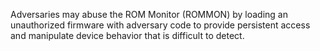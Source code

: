 Adversaries may abuse the ROM Monitor (ROMMON) by loading an unauthorized firmware with adversary code to provide persistent access and manipulate device behavior that is difficult to detect.
